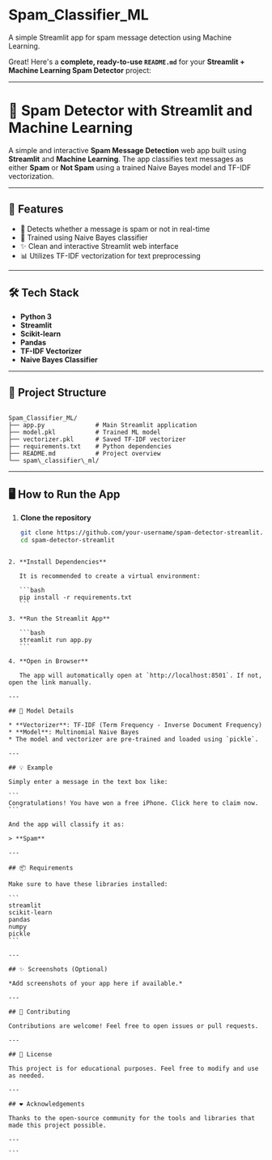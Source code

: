 # Spam_Classifier_ML
A simple Streamlit app for spam message detection using Machine Learning.


Great! Here's a **complete, ready-to-use `README.md`** for your **Streamlit + Machine Learning Spam Detector** project:

---
# 📢 Spam Detector with Streamlit and Machine Learning

A simple and interactive **Spam Message Detection** web app built using **Streamlit** and **Machine Learning**. The app classifies text messages as either **Spam** or **Not Spam** using a trained Naive Bayes model and TF-IDF vectorization.

---

## 🚀 Features

- 🔎 Detects whether a message is spam or not in real-time
- 🧠 Trained using Naive Bayes classifier
- ✨ Clean and interactive Streamlit web interface
- 📊 Utilizes TF-IDF vectorization for text preprocessing

---

## 🛠️ Tech Stack

- **Python 3**
- **Streamlit**
- **Scikit-learn**
- **Pandas**
- **TF-IDF Vectorizer**
- **Naive Bayes Classifier**

---

## 📂 Project Structure

```

Spam_Classifier_ML/
├── app.py              # Main Streamlit application
├── model.pkl           # Trained ML model
├── vectorizer.pkl      # Saved TF-IDF vectorizer
├── requirements.txt    # Python dependencies
├── README.md           # Project overview
└── spam\_classifier\_ml/ 

````

---

## 🖥️ How to Run the App

1. **Clone the repository**

   ```bash
   git clone https://github.com/your-username/spam-detector-streamlit.git
   cd spam-detector-streamlit
````

2. **Install Dependencies**

   It is recommended to create a virtual environment:

   ```bash
   pip install -r requirements.txt
   ```

3. **Run the Streamlit App**

   ```bash
   streamlit run app.py
   ```

4. **Open in Browser**

   The app will automatically open at `http://localhost:8501`. If not, open the link manually.

---

## 🧠 Model Details

* **Vectorizer**: TF-IDF (Term Frequency - Inverse Document Frequency)
* **Model**: Multinomial Naive Bayes
* The model and vectorizer are pre-trained and loaded using `pickle`.

---

## 💡 Example

Simply enter a message in the text box like:

```
Congratulations! You have won a free iPhone. Click here to claim now.
```

And the app will classify it as:

> **Spam**

---

## 📦 Requirements

Make sure to have these libraries installed:

```
streamlit
scikit-learn
pandas
numpy
pickle
```

---

## ✨ Screenshots (Optional)

*Add screenshots of your app here if available.*

---

## 🤝 Contributing

Contributions are welcome! Feel free to open issues or pull requests.

---

## 📄 License

This project is for educational purposes. Feel free to modify and use as needed.

---

## ❤️ Acknowledgements

Thanks to the open-source community for the tools and libraries that made this project possible.

---

```
